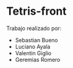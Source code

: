 # Tetris-front
Trabajo realizado por:
* Sebastian Bueno
* Luciano Ayala
* Valentin Giglio
* Geremias Romero